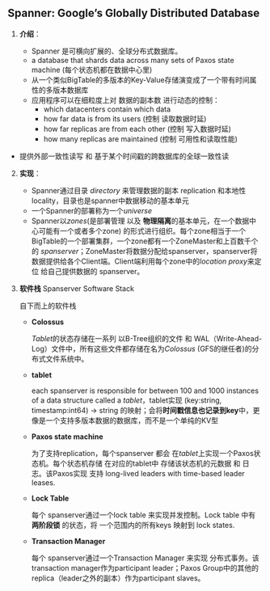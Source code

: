## Spanner: Google’s Globally Distributed Database

1. **介绍**：

   - Spanner 是可横向扩展的、全球分布式数据库。
   - a database that shards data across many sets of Paxos state machine (每个状态机都在数据中心里)
   - 从一个类似BigTable的多版本的Key-Value存储演变成了一个带有时间属性的多版本数据库
   - 应用程序可以在细粒度上对 数据的副本数 进行动态的控制：
     - which datacenters contain which data
     - how far data is from its users (控制 读取数据时延)
     - how far replicas are from each other (控制 写入数据时延)
     - how many replicas are maintained (控制 可用性和读取性能)
- 提供外部一致性读写 和 基于某个时间戳的跨数据库的全球一致性读
2. **实现**：
   - Spanner通过目录 *directory* 来管理数据的副本 replication 和本地性 locality，目录也是spanner中数据移动的基本单元
   - 一个Spanner的部署称为一个*universe*
   - Spanner以*zones*(是部署管理 以及 **物理隔离**的基本单元，在一个数据中心可能有一个或者多个zone) 的形式进行组织。每个zone相当于一个BigTable的一个部署集群，一个zone都有一个ZoneMaster和上百数千个的 *spanserver*；ZoneMaster将数据分配给spanserver，spanserver将数据提供给各个Client端。Client端利用每个zone中的*location proxy*来定位 给自己提供数据的 spanserver。

3. **软件栈** Spanserver Software Stack

   自下而上的软件栈

   - **Colossus**

     *Tablet*的状态存储在一系列 以B-Tree组织的文件 和 WAL（Write-Ahead-Log）文件中，所有这些文件都存储在名为*Colossus* (GFS的继任者)的分布式文件系统中。

   - **tablet**

     each spanserver is responsible for between 100 and 1000 instances of a data structure called a *tablet*，tablet实现 (key:string, timestamp:int64) → string 的映射；会将**时间戳信息也记录到key**中，更像是一个支持多版本数据的数据库，而不是一个单纯的KV型

   - **Paxos state machine**

     为了支持replication，每个spanserver 都会 在*tablet*上实现一个Paxos状态机。每个状态机存储 在对应的tablet中 存储该状态机的元数据 和 日志。该Paxos实现 支持 long-lived leaders with time-based leader leases.

   - **Lock Table**

     每个 spanserver通过一个lock table 来实现并发控制。Lock table 中有 **两阶段锁** 的状态，将 一个范围内的所有keys 映射到 lock states.

   - **Transaction Manager**

     每个 spanserver通过一个Transaction Manager 来实现 分布式事务。该transaction manager作为participant leader；Paxos Group中的其他的replica（leader之外的副本）作为participant slaves。

